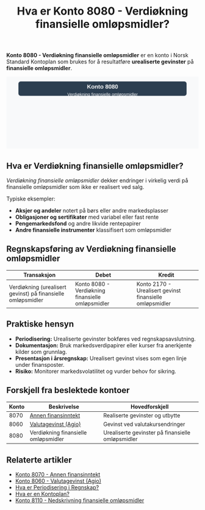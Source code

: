 ﻿---
title: "Hva er Konto 8080 - Verdiøkning finansielle omløpsmidler?"
seoTitle: "8080-verdiokning-finansielle-omlopsmidler"
description: '**Konto 8080 - Verdiøkning finansielle omløpsmidler** er en konto i Norsk Standard Kontoplan som brukes for å resultatføre **urealiserte gevinster** på **f...'
---

**Konto 8080 - Verdiøkning finansielle omløpsmidler** er en konto i Norsk Standard Kontoplan som brukes for å resultatføre **urealiserte gevinster** på **finansielle omløpsmidler**.

![Illustrasjon av konto 8080 Verdiøkning finansielle omløpsmidler](8080-verdiokning-finansielle-omlopsmidler-image.svg)

## Hva er Verdiøkning finansielle omløpsmidler?

*Verdiøkning finansielle omløpsmidler* dekker endringer i virkelig verdi på finansielle omløpsmidler som ikke er realisert ved salg.

Typiske eksempler:
* **Aksjer og andeler** notert på børs eller andre markedsplasser
* **Obligasjoner og sertifikater** med variabel eller fast rente
* **Pengemarkedsfond** og andre likvide rentepapirer
* **Andre finansielle instrumenter** klassifisert som omløpsmidler

## Regnskapsføring av Verdiøkning finansielle omløpsmidler

| Transaksjon                                         | Debet                                                         | Kredit                                                           |
|-----------------------------------------------------|---------------------------------------------------------------|------------------------------------------------------------------|
| Verdiøkning (urealisert gevinst) på finansielle omløpsmidler | Konto 8080 - Verdiøkning finansielle omløpsmidler               | Konto 2170 - Urealisert gevinst finansielle omløpsmidler         |

## Praktiske hensyn

* **Periodisering:** Urealiserte gevinster bokføres ved regnskapsavslutning.
* **Dokumentasjon:** Bruk markedsverdipapirer eller kurser fra anerkjente kilder som grunnlag.
* **Presentasjon i årsregnskap:** Urealisert gevinst vises som egen linje under finansposter.
* **Risiko:** Monitorer markedsvolatilitet og vurder behov for sikring.

## Forskjell fra beslektede kontoer

| Konto | Beskrivelse                                                                                      | Hovedforskjell                                |
|-------|--------------------------------------------------------------------------------------------------|-----------------------------------------------|
| 8070  | [Annen finansinntekt](/blogs/kontoplan/8070-annen-finansinntekt "Konto 8070 - Annen finansinntekt")   | Realiserte gevinster og utbytte               |
| 8060  | [Valutagevinst (Agio)](/blogs/kontoplan/8060-valutagevinst-agio "Konto 8060 - Valutagevinst (Agio): Guide til valutagevinst i norsk regnskap") | Gevinst ved valutakursendringer               |
| 8080  | Verdiøkning finansielle omløpsmidler                                                              | Urealiserte gevinster på finansielle omløpsmidler |

## Relaterte artikler

* [Konto 8070 - Annen finansinntekt](/blogs/kontoplan/8070-annen-finansinntekt "Konto 8070 - Annen finansinntekt")
* [Konto 8060 - Valutagevinst (Agio)](/blogs/kontoplan/8060-valutagevinst-agio "Konto 8060 - Valutagevinst (Agio): Guide til valutagevinst i norsk regnskap")
* [Hva er Periodisering i Regnskap?](/blogs/regnskap/hva-er-periodisering "Hva er Periodisering i Regnskap? Guide til periodisering av kostnader og inntekter")
* [Hva er en Kontoplan?](/blogs/regnskap/hva-er-kontoplan "Hva er en Kontoplan? Komplett Guide til Kontoplaner i Norsk Regnskap")
* [Konto 8110 - Nedskrivning finansielle omløpsmidler](/blogs/kontoplan/8110-nedskrivning-finansielle-omlopsmidler "Konto 8110 - Nedskrivning finansielle omløpsmidler")






